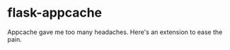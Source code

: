flask-appcache
==============

Appcache gave me too many headaches. Here's an extension to ease the pain.
